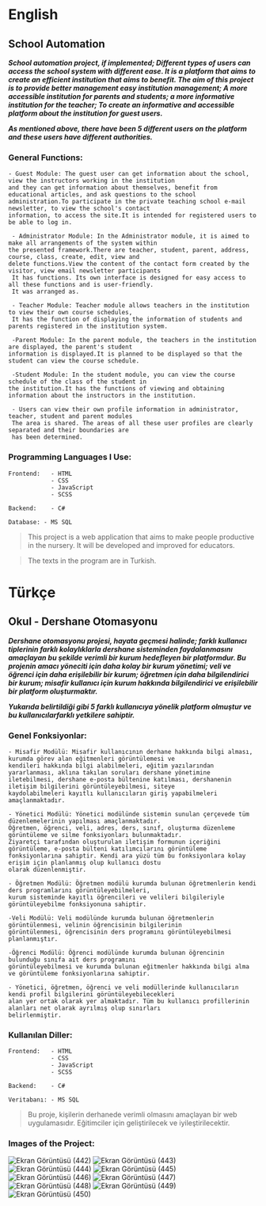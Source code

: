 # English
## School Automation
***School automation project, if implemented; Different types of users can access the school system with different ease.
It is a platform that aims to create an efficient institution that aims to benefit. The aim of this project is to provide better management
easy institution management; A more accessible institution for parents and students; a more informative institution for the teacher;
To create an informative and accessible platform about the institution for guest users.***

***As mentioned above, there have been 5 different users on the platform and these users have different authorities.***

### General Functions:

    - Guest Module: The guest user can get information about the school, view the instructors working in the institution
    and they can get information about themselves, benefit from educational articles, and ask questions to the school
    administration.To participate in the private teaching school e-mail newsletter, to view the school's contact
    information, to access the site.It is intended for registered users to be able to log in.
    
     - Administrator Module: In the Administrator module, it is aimed to make all arrangements of the system within 
    the presented framework.There are teacher, student, parent, address, course, class, create, edit, view and
    delete functions.View the content of the contact form created by the visitor, view email newsletter participants
     It has functions. Its own interface is designed for easy access to all these functions and is user-friendly.
     It was arranged as.
    
     - Teacher Module: Teacher module allows teachers in the institution to view their own course schedules,
     It has the function of displaying the information of students and parents registered in the institution system.
    
     -Parent Module: In the parent module, the teachers in the institution are displayed, the parent's student
    information is displayed.It is planned to be displayed so that the student can view the course schedule.
    
     -Student Module: In the student module, you can view the course schedule of the class of the student in
    the institution.It has the functions of viewing and obtaining information about the instructors in the institution.
    
     - Users can view their own profile information in administrator, teacher, student and parent modules
     The area is shared. The areas of all these user profiles are clearly separated and their boundaries are
     has been determined.

### Programming Languages ​​I Use:

    Frontend:   - HTML
                - CSS
                - JavaScript
                - SCSS
    
    Backend:    - C#

    Database: - MS SQL

> This project is a web application that aims to make people productive in the nursery. It will be developed and improved for educators.

> The texts in the program are in Turkish.

# Türkçe
## Okul - Dershane Otomasyonu
***Dershane otomasyonu projesi, hayata geçmesi halinde; farklı kullanıcı tiplerinin farklı kolaylıklarla dershane sisteminden
faydalanmasını amaçlayan bu şekilde verimli bir kurum hedefleyen bir platformdur. Bu projenin amacı yöneciti için daha
kolay bir kurum yönetimi; veli ve öğrenci için daha erişilebilir bir kurum; öğretmen için daha bilgilendirici bir kurum;
misafir kullanıcı için kurum hakkında bilgilendirici ve erişilebilir bir platform oluşturmaktır.***

***Yukarıda belirtildiği gibi 5 farklı kullanıcıya yönelik platform olmuştur ve bu kullanıcılarfarklı yetkilere sahiptir.***

### Genel Fonksiyonlar:

    - Misafir Modülü: Misafir kullanıcının derhane hakkında bilgi alması, kurumda görev alan eğitmenleri görüntülemesi ve
    kendileri hakkında bilgi alabilmeleri, eğitim yazılarından yararlanması, aklına takılan soruları dershane yönetimine
    iletebilmesi, dershane e-posta bültenine katılması, dershanenin iletişim bilgilerini görüntüleyebilmesi, siteye 
    kaydolabilmeleri kayıtlı kullanıcıların giriş yapabilmeleri amaçlanmaktadır.

    - Yönetici Modülü: Yönetici modülünde sistemin sunulan çerçevede tüm düzenlemelerinin yapılması amaçlanmaktadır.
    Öğretmen, öğrenci, veli, adres, ders, sınıf, oluşturma düzenleme görüntüleme ve silme fonksiyonları bulunmaktadır.
    Ziyaretçi tarafından oluşturulan iletişim formunun içeriğini görüntüleme, e-posta bülteni katılımcılarını görüntüleme
    fonksiyonlarına sahiptir. Kendi ara yüzü tüm bu fonksiyonlara kolay erişim için planlanmış olup kullanıcı dostu
    olarak düzenlenmiştir.

    - Öğretmen Modülü: Öğretmen modülü kurumda bulunan öğretmenlerin kendi ders programlarını görüntüleyebilmeleri,
    kurum sisteminde kayıtlı öğrencileri ve velileri bilgileriyle görüntüleyebilme fonksiyonuna sahiptir.

    -Veli Modülü: Veli modülünde kurumda bulunan öğretmenlerin görüntülenmesi, velinin öğrencisinin bilgilerinin
    görüntülenmesi, öğrencisinin ders programını görüntüleyebilmesi planlanmıştır.

    -Öğrenci Modülü: Öğrenci modülünde kurumda bulunan öğrencinin bulunduğu sınıfa ait ders programını 
    görüntüleyebilmesi ve kurumda bulunan eğitmenler hakkında bilgi alma ve görüntüleme fonksiyonlarına sahiptir.

    - Yönetici, öğretmen, öğrenci ve veli modüllerinde kullanıcıların kendi profil bilgilerini görüntüleyebilecekleri
    alan yer ortak olarak yer almaktadır. Tüm bu kullanıcı profillerinin alanları net olarak ayrılmış olup sınırları
    belirlenmiştir.

### Kullanılan Diller:

    Frontend:   - HTML
                - CSS
                - JavaScript
                - SCSS
    
    Backend:    - C#

    Veritabanı: - MS SQL

> Bu proje, kişilerin derhanede verimli olmasını amaçlayan bir web uygulamasıdır. Eğitimciler için geliştirilecek ve iyileştirilecektir.

### Images of the Project:
![Ekran Görüntüsü (442)](https://github.com/omer-gulsoy/Web-Dershane/assets/139320509/d48acdd3-211a-46c7-a819-eace7ccfc12d)
![Ekran Görüntüsü (443)](https://github.com/omer-gulsoy/Web-Dershane/assets/139320509/fc2d754d-f1f6-49ca-ac2a-fb868e8f0ebe)
![Ekran Görüntüsü (444)](https://github.com/omer-gulsoy/Web-Dershane/assets/139320509/e893c001-990a-4329-b7b4-9d528da8fe41)
![Ekran Görüntüsü (445)](https://github.com/omer-gulsoy/Web-Dershane/assets/139320509/a896004a-985d-4ff0-ad40-48852ea864f7)
![Ekran Görüntüsü (446)](https://github.com/omer-gulsoy/Web-Dershane/assets/139320509/ec2fea4c-cbc7-4117-a047-35fd17e258ef)
![Ekran Görüntüsü (447)](https://github.com/omer-gulsoy/Web-Dershane/assets/139320509/ffd20415-cc06-44c8-b47a-9c3f370b89bb)
![Ekran Görüntüsü (448)](https://github.com/omer-gulsoy/Web-Dershane/assets/139320509/b687a142-f2e0-4819-8ac4-20055e517ec3)
![Ekran Görüntüsü (449)](https://github.com/omer-gulsoy/Web-Dershane/assets/139320509/79a0dcbf-6878-4298-b3bd-2fc0758e518d)
![Ekran Görüntüsü (450)](https://github.com/omer-gulsoy/Web-Dershane/assets/139320509/49ee9f36-971f-4053-ba13-049a7bee3440)
